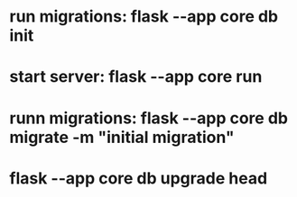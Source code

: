 # run migrations: flask --app core db init
# start server: flask --app core run
# runn migrations: flask --app core db migrate -m "initial migration"
# flask --app core db upgrade head


